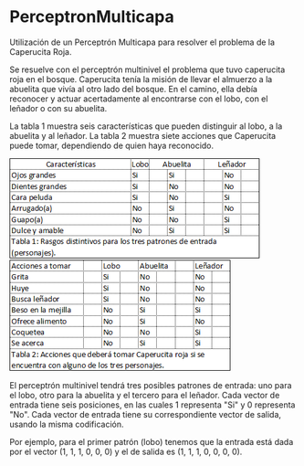 # PerceptronMulticapa
Utilización de un Perceptrón Multicapa para resolver el problema de la Caperucita Roja.

Se resuelve con el perceptrón multinivel el problema que tuvo caperucita roja en el bosque. Caperucita tenía la misión de llevar el almuerzo a la abuelita que vivía al otro lado del bosque. En el camino, ella debía reconocer y actuar acertadamente al encontrarse con el lobo, con el leñador o con su abuelita.

La tabla 1 muestra seis características que pueden distinguir al lobo, a la abuelita y al leñador. La tabla 2 muestra siete acciones que Caperucita puede tomar, dependiendo de quien haya reconocido.

<img src="tabla1.png">
<img src="tabla2.png">

El perceptrón multinivel tendrá tres posibles patrones de entrada: uno para el lobo, otro para la abuelita y el tercero para el leñador. Cada vector de entrada tiene seis posiciones, en las cuales 1 representa "Si" y 0 representa "No". Cada vector de entrada tiene su correspondiente vector de salida, usando la misma codificación.

Por ejemplo, para el primer patrón (lobo) tenemos que la entrada está dada por el vector (1, 1, 1, 0, 0, 0) y el de salida es (1, 1, 1, 0, 0, 0, 0).


